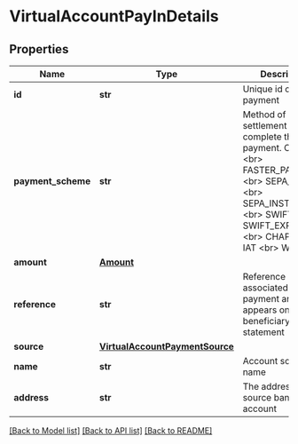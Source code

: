 # VirtualAccountPayInDetails

## Properties
Name | Type | Description | Notes
------------ | ------------- | ------------- | -------------
**id** | **str** | Unique id of the payment | [optional] 
**payment_scheme** | **str** | Method of settlement to complete the payment. One of: &lt;br&gt; FASTER_PAYMENTS &lt;br&gt; SEPA_CREDIT &lt;br&gt; SEPA_INSTANT &lt;br&gt; SWIFT &lt;br&gt; SWIFT_EXPRESS &lt;br&gt; CHAPS &lt;br&gt; IAT &lt;br&gt; WIRE | [optional] 
**amount** | [**Amount**](Amount.md) |  | [optional] 
**reference** | **str** | Reference associated with the payment and which appears on the beneficiary&#39;s bank statement | [optional] 
**source** | [**VirtualAccountPaymentSource**](VirtualAccountPaymentSource.md) |  | [optional] 
**name** | **str** | Account source name | [optional] 
**address** | **str** | The address of the source bank account | [optional] 

[[Back to Model list]](../README.md#documentation-for-models) [[Back to API list]](../README.md#documentation-for-api-endpoints) [[Back to README]](../README.md)


